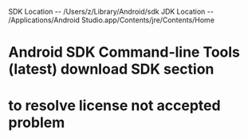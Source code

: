 SDK Location -- /Users/z/Library/Android/sdk
JDK Location -- /Applications/Android Studio.app/Contents/jre/Contents/Home

# Android SDK Command-line Tools (latest) download SDK section
# to resolve license not accepted problem
